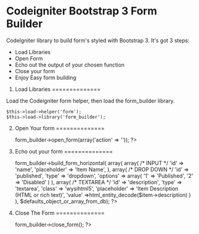 Codeigniter Bootstrap 3 Form Builder
======================

CodeIgniter library to build form's styled with Bootstrap 3.
It's got 3 steps:
*	Load Libraries
* 	Open Form
*	Echo out the output of your chosen function
* 	Close your form
* 	Enjoy Easy form building


1. Load Libraries
==============

Load the Codeigniter form helper, then load the form_builder library.

	$this->load->helper('form');
	$this->load->library('form_builder');

2. Open Your form
==============

	<?= $this->form_builder->open_form(array('action' => '')); ?>
	
3. Echo out your form
==============

	<?=
            $this->form_builder->build_form_horizontal(
                    array(
                array( /* INPUT */
                    'id' => 'name',
                    'placeholder' => 'Item Name',
                ),
                array( /* DROP DOWN */
                            'id' => 'published',
                            'type' => 'dropdown',
                            'options' => array(
                                '1' => 'Published',
                                '2' => 'Disabled'
                            )
                        ),
                array( /* TEXTAREA */
                    'id' => 'description',
                    'type' => 'textarea',
                    'class' => 'wysihtml5',
                    'placeholder' => 'Item Description (HTML or rich text)',
                    'value' =>html_entity_decode($item->description)
                )
                    ), $defaults_object_or_array_from_db);
            ?>

4. Close The Form
==============

	<?= $this->form_builder->close_form(); ?>
